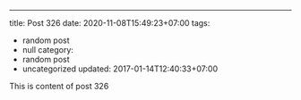 ---
title: Post 326
date: 2020-11-08T15:49:23+07:00
tags:
  - random post
  - null
category:
  - random post
  - uncategorized
updated: 2017-01-14T12:40:33+07:00

This is content of post 326